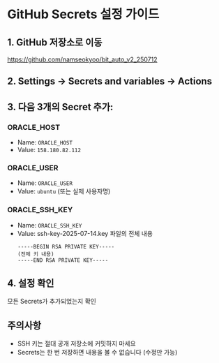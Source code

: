 # GitHub Secrets 설정 가이드

## 1. GitHub 저장소로 이동
https://github.com/namseokyoo/bit_auto_v2_250712

## 2. Settings → Secrets and variables → Actions

## 3. 다음 3개의 Secret 추가:

### ORACLE_HOST
- Name: `ORACLE_HOST`
- Value: `158.180.82.112`

### ORACLE_USER  
- Name: `ORACLE_USER`
- Value: `ubuntu` (또는 실제 사용자명)

### ORACLE_SSH_KEY
- Name: `ORACLE_SSH_KEY`
- Value: ssh-key-2025-07-14.key 파일의 전체 내용
  ```
  -----BEGIN RSA PRIVATE KEY-----
  (전체 키 내용)
  -----END RSA PRIVATE KEY-----
  ```

## 4. 설정 확인
모든 Secrets가 추가되었는지 확인

## 주의사항
- SSH 키는 절대 공개 저장소에 커밋하지 마세요
- Secrets는 한 번 저장하면 내용을 볼 수 없습니다 (수정만 가능)